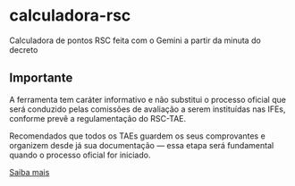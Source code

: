 # calculadora-rsc
Calculadora de pontos RSC feita com o Gemini a partir da minuta do decreto

## Importante
A ferramenta tem caráter informativo e não substitui o processo oficial que será conduzido pelas comissões de avaliação a serem instituídas nas IFEs, conforme prevê a regulamentação do RSC-TAE.

Recomendados que todos os TAEs guardem os seus comprovantes e organizem desde já sua documentação — essa etapa será fundamental quando o processo oficial for iniciado.

[Saiba mais](https://sinasefeiffluminense.com/calculadora-do-rsc-tae-ja-esta-disponivel-ferramenta-ajuda-servidores-a-estimar-pontuacao-com-base-em-criterios-oficiais)